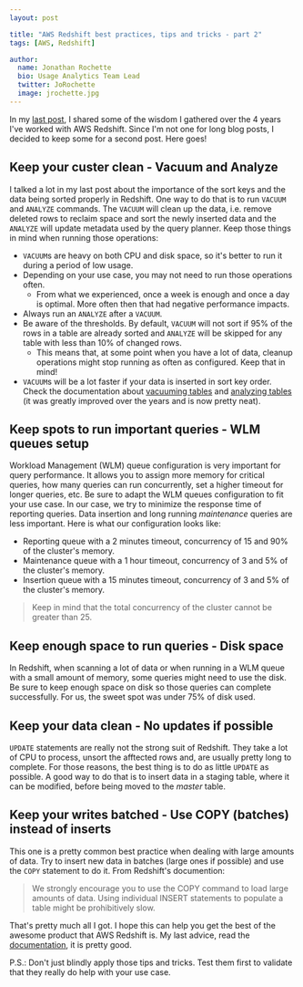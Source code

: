 ```yaml
---
layout: post

title: "AWS Redshift best practices, tips and tricks - part 2"
tags: [AWS, Redshift]

author:
  name: Jonathan Rochette
  bio: Usage Analytics Team Lead
  twitter: JoRochette
  image: jrochette.jpg
---
```


In my [last post](http://source.coveo.com/2017/08/08/redshift-best-practices/), I shared some of the wisdom I gathered over the 4 years I've worked with AWS Redshift. Since I'm not one for long blog posts, I decided to keep some for a second post. Here goes!

<!-- more -->

## Keep your custer clean - Vacuum and Analyze

I talked a lot in my last post about the importance of the sort keys and the data being sorted properly in Redshift. One way to do that is to run `VACUUM` and `ANALYZE` commands. The `VACUUM` will clean up the data, i.e. remove deleted rows to reclaim space and sort the newly inserted data and the `ANALYZE` will update metadata used by the query planner. Keep those things in mind when running those operations:
- `VACUUM`s are heavy on both CPU and disk space, so it's better to run it during a period of low usage.
- Depending on your use case, you may not need to run those operations often.
  - From what we experienced, once a week is enough and once a day is optimal. More often then that had negative performance impacts.
- Always run an `ANALYZE` after a `VACUUM`.
- Be aware of the thresholds. By default, `VACUUM` will not sort if 95% of the rows in a table are already sorted and `ANALYZE` will be skipped for any table with less than 10% of changed rows.
  - This means that, at some point when you have a lot of data, cleanup operations might stop running as often as configured. Keep that in mind!
- `VACUUM`s will be a lot faster if your data is inserted in sort key order.
Check the documentation about [vacuuming tables](http://docs.aws.amazon.com/redshift/latest/dg/t_Reclaiming_storage_space202.html) and [analyzing tables](http://docs.aws.amazon.com/redshift/latest/dg/t_Analyzing_tables.html) (it was greatly improved over the years and is now pretty neat).

## Keep spots to run important queries - WLM queues setup

Workload Management (WLM) queue configuration is very important for query performance. It allows you to assign more memory for critical queries, how many queries can run concurrently, set a higher timeout for longer queries, etc. Be sure to adapt the WLM queues configuration to fit your use case. In our case, we try to minimize the response time of reporting queries. Data insertion and long running _maintenance_ queries are less important. 
Here is what our configuration looks like:
- Reporting queue with a 2 minutes timeout, concurrency of 15 and 90% of the cluster's memory.
- Maintenance queue with a 1 hour timeout, concurrency of 3 and 5% of the cluster's memory.
- Insertion queue with a 15 minutes timeout, concurrency of 3 and 5% of the cluster's memory.
> Keep in mind that the total concurrency of the cluster cannot be greater than 25.

## Keep enough space to run queries - Disk space

In Redshift, when scanning a lot of data or when running in a WLM queue with a small amount of memory, some queries might need to use the disk. Be sure to keep enough space on disk so those queries can complete successfully. For us, the sweet spot was under 75% of disk used.

## Keep your data clean - No updates if possible

`UPDATE` statements are really not the strong suit of Redshift. They take a lot of CPU to process, unsort the afftected rows and, are usually pretty long to complete. For those reasons, the best thing is to do as little `UPDATE` as possible. A good way to do that is to insert data in a staging table, where it can be modified, before being moved to the _master_ table.

## Keep your writes batched - Use COPY (batches) instead of inserts

This one is a pretty common best practice when dealing with large amounts of data. Try to insert new data in batches (large ones if possible) and use the `COPY` statement to do it. From Redshift's documention:
> We strongly encourage you to use the COPY command to load large amounts of data. Using individual INSERT statements to populate a table might be prohibitively slow.

That's pretty much all I got. I hope this can help you get the best of the awesome product that AWS Redshift is. My last advice, read the [documentation](http://docs.aws.amazon.com/redshift/latest/dg/c_redshift_system_overview.html), it is pretty good. 

P.S.: Don't just blindly apply those tips and tricks. Test them first to validate that they really do help with your use case.
